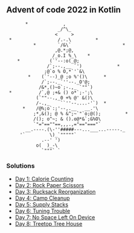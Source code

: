 ## Advent of code 2022 in Kotlin

           *             ,
                       _/^\_
                      <     >
     *                 /.-.\         *
              *        `/&\`                   *
                      ,@.*;@,
                     /_o.I %_\    *
        *           (`'--:o(_@;
                   /`;--.,__ `')             *
                  ;@`o % O,*`'`&\
            *    (`'--)_@ ;o %'()\      *
                 /`;--._`''--._O'@;
                /&*,()~o`;-.,_ `""`)
     *          /`,@ ;+& () o*`;-';\
               (`""--.,_0 +% @' &()\
               /-.,_    ``''--....-'`)  *
          *    /@%;o`:;'--,.__   __.'\
              ;*,&(); @ % &^;~`"`o;@();         *
              /(); o^~; & ().o@*&`;&%O\
              `"="==""==,,,.,="=="==="`
           __.----.(\-''#####---...___...-----._
         '`         \)_`"""""`
                 .--' ')
               o(  )_-\
                 `"""` `

### Solutions

* [Day 1: Calorie Counting](/src/main/kotlin/Day01.kt)
* [Day 2: Rock Paper Scissors](/src/main/kotlin/Day02.kt)
* [Day 3: Rucksack Reorganization](/src/main/kotlin/Day03.kt)
* [Day 4: Camp Cleanup](/src/main/kotlin/Day04.kt)
* [Day 5: Supply Stacks](/src/main/kotlin/Day05.kt)
* [Day 6: Tuning Trouble](/src/main/kotlin/Day06.kt)
* [Day 7: No Space Left On Device](/src/main/kotlin/Day07.kt)
* [Day 8: Treetop Tree House](/src/main/kotlin/Day08.kt)